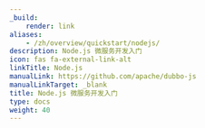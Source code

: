```yaml
---
_build:
    render: link
aliases:
    - /zh/overview/quickstart/nodejs/
description: Node.js 微服务开发入门
icon: fas fa-external-link-alt
linkTitle: Node.js
manualLink: https://github.com/apache/dubbo-js
manualLinkTarget: _blank
title: Node.js 微服务开发入门
type: docs
weight: 40
---
```

